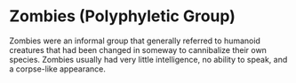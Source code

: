 # Zombies (Polyphyletic Group)

<meta property="og:description" content="Zombies were an informal group that generally referred to humanoid creatures that had been changed in someway to cannibalize their own species. Zombies usually had very little intelligence, no ability to speak, and a corpse-like appearance.">

Zombies were an informal group that generally referred to humanoid creatures that had been changed in someway to cannibalize their own species. Zombies usually had very little intelligence, no ability to speak, and a corpse-like appearance.
